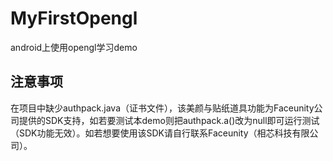 # MyFirstOpengl

android上使用opengl学习demo

## 注意事项

在项目中缺少authpack.java（证书文件），该美颜与贴纸道具功能为Faceunity公司提供的SDK支持，如若要测试本demo则把authpack.a()改为null即可运行测试（SDK功能无效）。如若想要使用该SDK请自行联系Faceunity（相芯科技有限公司）。
